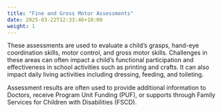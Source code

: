 ```yaml
---
title: "Fine and Gross Motor Assessments"
date: 2025-03-22T12:33:46+10:00
weight: 1
---
```


These assessments are used to evaluate a child’s grasps, hand-eye coordination skills, motor control, and gross motor skills. Challenges in these areas can often impact a child’s functional participation and effectiveness in school activities such as printing and crafts. It can also impact daily living activities including dressing, feeding, and toileting.

Assessment results are often used to provide additional information to Doctors, receive Program Unit Funding (PUF), or supports through Family Services for Children with Disabilities (FSCD).
